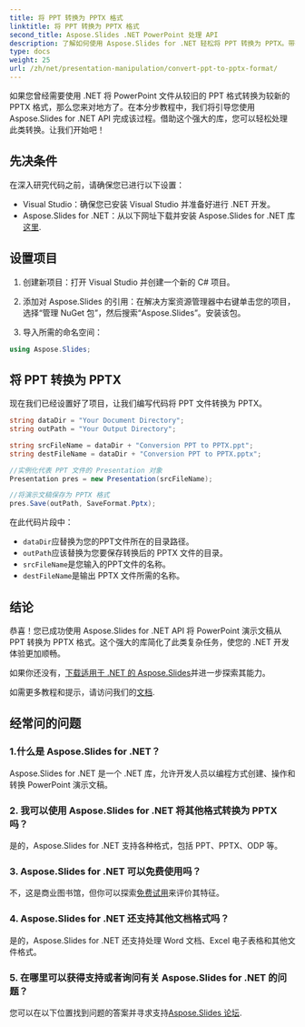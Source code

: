```yaml
---
title: 将 PPT 转换为 PPTX 格式
linktitle: 将 PPT 转换为 PPTX 格式
second_title: Aspose.Slides .NET PowerPoint 处理 API
description: 了解如何使用 Aspose.Slides for .NET 轻松将 PPT 转换为 PPTX。带有无缝格式转换代码示例的分步指南。
type: docs
weight: 25
url: /zh/net/presentation-manipulation/convert-ppt-to-pptx-format/
---
```


如果您曾经需要使用 .NET 将 PowerPoint 文件从较旧的 PPT 格式转换为较新的 PPTX 格式，那么您来对地方了。在本分步教程中，我们将引导您使用 Aspose.Slides for .NET API 完成该过程。借助这个强大的库，您可以轻松处理此类转换。让我们开始吧！

## 先决条件

在深入研究代码之前，请确保您已进行以下设置：

- Visual Studio：确保您已安装 Visual Studio 并准备好进行 .NET 开发。
-  Aspose.Slides for .NET：从以下网址下载并安装 Aspose.Slides for .NET 库[这里](https://releases.aspose.com/slides/net/).

## 设置项目

1. 创建新项目：打开 Visual Studio 并创建一个新的 C# 项目。

2. 添加对 Aspose.Slides 的引用：在解决方案资源管理器中右键单击您的项目，选择“管理 NuGet 包”，然后搜索“Aspose.Slides”。安装该包。

3. 导入所需的命名空间：

```csharp
using Aspose.Slides;
```

## 将 PPT 转换为 PPTX

现在我们已经设置好了项目，让我们编写代码将 PPT 文件转换为 PPTX。

```csharp
string dataDir = "Your Document Directory";
string outPath = "Your Output Directory";

string srcFileName = dataDir + "Conversion PPT to PPTX.ppt";
string destFileName = dataDir + "Conversion PPT to PPTX.pptx";

//实例化代表 PPT 文件的 Presentation 对象
Presentation pres = new Presentation(srcFileName);

//将演示文稿保存为 PPTX 格式
pres.Save(outPath, SaveFormat.Pptx);
```

在此代码片段中：

- `dataDir`应替换为您的PPT文件所在的目录路径。
- `outPath`应该替换为您要保存转换后的 PPTX 文件的目录。
- `srcFileName`是您输入的PPT文件的名称。
- `destFileName`是输出 PPTX 文件所需的名称。

## 结论

恭喜！您已成功使用 Aspose.Slides for .NET API 将 PowerPoint 演示文稿从 PPT 转换为 PPTX 格式。这个强大的库简化了此类复杂任务，使您的 .NET 开发体验更加顺畅。

如果你还没有，[下载适用于 .NET 的 Aspose.Slides](https://releases.aspose.com/slides/net/)并进一步探索其能力。

如需更多教程和提示，请访问我们的[文档](https://reference.aspose.com/slides/net/).

## 经常问的问题

### 1.什么是 Aspose.Slides for .NET？
Aspose.Slides for .NET 是一个 .NET 库，允许开发人员以编程方式创建、操作和转换 PowerPoint 演示文稿。

### 2. 我可以使用 Aspose.Slides for .NET 将其他格式转换为 PPTX 吗？
是的，Aspose.Slides for .NET 支持各种格式，包括 PPT、PPTX、ODP 等。

### 3. Aspose.Slides for .NET 可以免费使用吗？
不，这是商业图书馆，但你可以探索[免费试用](https://releases.aspose.com/)来评价其特征。

### 4. Aspose.Slides for .NET 还支持其他文档格式吗？
是的，Aspose.Slides for .NET 还支持处理 Word 文档、Excel 电子表格和其他文件格式。

### 5. 在哪里可以获得支持或者询问有关 Aspose.Slides for .NET 的问题？
您可以在以下位置找到问题的答案并寻求支持[Aspose.Slides 论坛](https://forum.aspose.com/).

